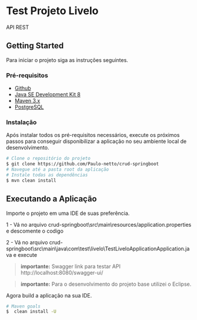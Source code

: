 # Test Projeto Livelo

API REST

## Getting Started

Para iniciar o projeto siga as instruções seguintes.

### Pré-requisitos

* [Github](https://github.com/)
* [Java SE Development Kit 8](https://www.oracle.com/)
* [Maven 3.x](https://maven.apache.org/)
* [PostgreSQL](https://www.postgresql.org/download/)

### Instalação

Após instalar todos os pré-requisitos necessários, execute os próximos passos para conseguir disponibilizar a aplicação no seu ambiente local de desenvolvimento.

```sh
# Clone o repositório do projeto
$ git clone https://github.com/Paulo-netto/crud-springboot
# Navegue até a pasta root da aplicação
# Instale todas as dependências
$ mvn clean install
```
## Executando a Aplicação

Importe o projeto em uma IDE de suas preferência.

1 - Vá no arquivo crud-springboot\src\main\resources/application.properties e descomente o codigo 

2 - Vá no arquivo crud-springboot\src\main\java\com\test\livelo\TestLiveloApplicationApplication.java e execute

>**importante:** Swagger link para testar API http://localhost:8080/swagger-ui/

> **importante:** Para o desenvolvimento do projeto base utilizei o Eclipse.

Agora build a aplicação na sua IDE.

```sh
# Maven goals
$  clean install -U
```
